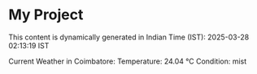 # My Project

This content is dynamically generated in Indian Time (IST): 2025-03-28 02:13:19 IST


Current Weather in Coimbatore:
Temperature: 24.04 °C
Condition: mist
